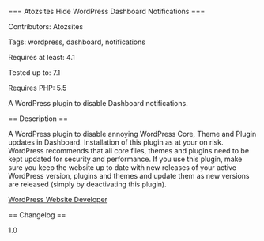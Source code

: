 === Atozsites Hide WordPress Dashboard Notifications ===

Contributors: Atozsites

Tags: wordpress, dashboard, notifications

Requires at least: 4.1

Tested up to: 7.1

Requires PHP: 5.5

A WordPress plugin to disable Dashboard notifications.

== Description ==

A WordPress plugin to disable annoying WordPress Core, Theme and Plugin updates in Dashboard. Installation of this plugin as at your on risk. WordPress recommends that all core files, themes and plugins need to be kept updated for security and performance. If you use this plugin, make sure you keep the website up to date with new releases of your active WordPress version, plugins
and themes and update them as new versions are released (simply by deactivating this plugin).

[WordPress Website Developer](https://www.Atozsites.com) 

== Changelog ==

1.0
